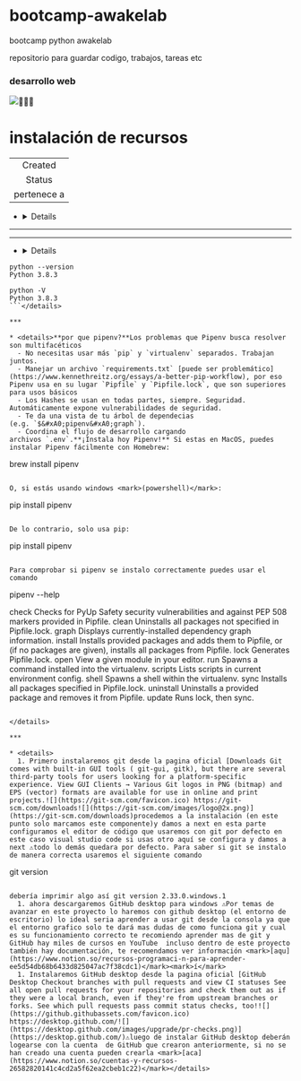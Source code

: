 # bootcamp-awakelab
bootcamp python  awakelab

repositorio para guardar codigo, trabajos, tareas etc

### desarrollo web
   
![](instalacio%CC%81n%20de%20recursos%20274ce89f7fc44944b985d08a70c43d2b/maxresdefault_(1)%201.jpg)🧑🏼‍💻

# instalación de recursos

|  |
| :---: |
| Created | <time>@January 18, 2022 11:57 PM</time> |
| Status |  |
| pertenece a | [📚Fundamentos del Desarrollo Web](https://www.notion.so/Fundamentos-del-Desarrollo-Web-75aeaa9367144c9e956fd1490236def9) |

* <details>**1. descarga visual studio desde la pagina oficial** [Gracias por descargar Visual Studio - Visual Studio Gracias por descargar Visual Studio - Visual Studio ![](https://visualstudio.microsoft.com/wp-content/uploads/2017/02/Microsoft-favicon.png) https://visualstudio.microsoft.com/es/thank-you-downloading-visual-studio/?sku=Community&rel=17![](https://visualstudio.microsoft.com/wp-content/uploads/2020/07/Facebook.png)](https://visualstudio.microsoft.com/es/thank-you-downloading-visual-studio/?sku=Community&rel=17) [https://www.youtube.com/watch?v=X_Z7d04x9-E&t=163s&ab_channel=Sistematts](https://www.youtube.com/watch?v=X_Z7d04x9-E&t=163s&ab_channel=Sistematts)

***

</details>

***

* <details>[Download Python Information about specific ports, and developer info Source and binary executables are signed by the release manager or binary builder using their OpenPGP key.![](https://www.python.org/static/favicon.ico) https://www.python.org/downloads/![](https://www.python.org/static/opengraph-icon-200x200.png)](https://www.python.org/downloads/)⚠️<mark>Muy importante</mark> antes de instalar  marcar el botón <mark>"add python 3.1 to Path"</mark> esto es para que python pueda ser invocado desde cualquier ruta o carpeta, todo lo demás se deja por defecto.**2. Ahora comprobáremos si se instalo correctamente en consola**
  - <details>
    + Press **Win+R**
    + Type **powershell**
    + Press **OK** or **Enter**</details>
  - <details>
    + Click on **Applications**
    + Go to **Finder**
    + Choose **Utilities** -> **Terminal**</details>**Linux**
  - Open the **terminal** window Aca debería mostrarte algo así

```
python --version
Python 3.8.3

python -V
Python 3.8.3
```</details>

***

* <details>**por que pipenv?**Los problemas que Pipenv busca resolver son multifacéticos
  - No necesitas usar más `pip` y `virtualenv` separados. Trabajan juntos.
  - Manejar un archivo `requirements.txt` [puede ser problemático](https://www.kennethreitz.org/essays/a-better-pip-workflow), por eso Pipenv usa en su lugar `Pipfile` y `Pipfile.lock`, que son superiores para usos básicos
  - Los Hashes se usan en todas partes, siempre. Seguridad. Automáticamente expone vulnerabilidades de seguridad.
  - Te da una vista de tu árbol de dependecias (e.g. `$&#xA0;pipenv&#xA0;graph`).
  - Coordina el flujo de desarrollo cargando archivos `.env`.**¡Instala hoy Pipenv!** Si estas en MacOS, puedes instalar Pipenv fácilmente con Homebrew:

```
 brew install pipenv
```

O, si estás usando windows <mark>(powershell)</mark>:

```
 pip install pipenv
```

De lo contrario, solo usa pip:

```
 pip install pipenv
```

Para comprobar si pipenv se instalo correctamente puedes usar el comando

```
pipenv --help

check      Checks for PyUp Safety security vulnerabilities and against PEP
             508 markers provided in Pipfile.
  clean      Uninstalls all packages not specified in Pipfile.lock.
  graph      Displays currently-installed dependency graph information.
  install    Installs provided packages and adds them to Pipfile, or (if no
             packages are given), installs all packages from Pipfile.
  lock       Generates Pipfile.lock.
  open       View a given module in your editor.
  run        Spawns a command installed into the virtualenv.
  scripts    Lists scripts in current environment config.
  shell      Spawns a shell within the virtualenv.
  sync       Installs all packages specified in Pipfile.lock.
  uninstall  Uninstalls a provided package and removes it from Pipfile.
  update     Runs lock, then sync.
```

</details>

***

* <details>
  1. Primero instalaremos git desde la pagina oficial [Downloads Git comes with built-in GUI tools ( git-gui, gitk), but there are several third-party tools for users looking for a platform-specific experience. View GUI Clients → Various Git logos in PNG (bitmap) and EPS (vector) formats are available for use in online and print projects.![](https://git-scm.com/favicon.ico) https://git-scm.com/downloads![](https://git-scm.com/images/logo@2x.png)](https://git-scm.com/downloads)procedemos a la instalación (en este punto solo marcamos este componente)y damos a next en esta parte configuramos el editor de código que usaremos con git por defecto en este caso visual studio code si usas otro aquí se configura y damos a next ⚠️todo lo demás quedara por defecto. Para saber si git se instalo de manera correcta usaremos el siguiente comando

```
git version
```

debería imprimir algo así git version 2.33.0.windows.1
  1. ahora descargaremos GitHub desktop para windows ⚠️Por temas de avanzar en este proyecto lo haremos con github desktop (el entorno de escritorio) lo ideal seria aprender a usar git desde la consola ya que el entorno grafico solo te dará mas dudas de como funciona git y cual es su funcionamiento correcto te recomiendo aprender mas de git y GitHub hay miles de cursos en YouTube  incluso dentro de este proyecto también hay documentación, te recomendamos ver información <mark>[aqu](https://www.notion.so/recursos-programaci-n-para-aprender-ee5d54db68b6433d825047ac7f38cdc1)</mark><mark>í</mark>
  1. Instalaremos GitHub desktop desde la pagina oficial [GitHub Desktop Checkout branches with pull requests and view CI statuses See all open pull requests for your repositories and check them out as if they were a local branch, even if they're from upstream branches or forks. See which pull requests pass commit status checks, too!![](https://github.githubassets.com/favicon.ico) https://desktop.github.com/![](https://desktop.github.com/images/upgrade/pr-checks.png)](https://desktop.github.com/)⚠️luego de instalar GitHub desktop deberán logearse con la cuenta  de GitHub que crearon anteriormente, si no se han creado una cuenta pueden crearla <mark>[aca](https://www.notion.so/cuentas-y-recursos-26582820141c4cd2a5f62ea2cbeb1c22)</mark></details>
